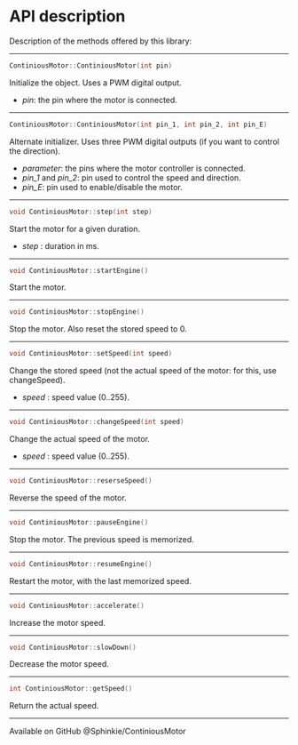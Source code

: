 # API description
Description of the methods offered by this library:  

-----------------  
```c++
ContiniousMotor::ContiniousMotor(int pin)
```
Initialize the object. Uses a PWM digital output.  
* *pin*: the pin where the motor is connected.  
-----------------  
```c++
ContiniousMotor::ContiniousMotor(int pin_1, int pin_2, int pin_E)
```
Alternate initializer. Uses three PWM digital outputs (if you want to control the direction).  
* *parameter*: the pins where the motor controller is connected.  
* *pin_1* and *pin_2*: pin used to control the speed and direction.  
* *pin_E*: pin used to enable/disable the motor.  
-----------------  
```c++
void ContiniousMotor::step(int step)
```
Start the motor for a given duration.  
* *step* : duration in ms.  
---
```c++
void ContiniousMotor::startEngine()
```
Start the motor.  

---
```c++
void ContiniousMotor::stopEngine()
```
Stop the motor. Also reset the stored speed to 0.

---
```c++
void ContiniousMotor::setSpeed(int speed)
```
Change the stored speed (not the actual speed of the motor: for this, use changeSpeed).  
* *speed* : speed value (0..255).  
---
```c++
void ContiniousMotor::changeSpeed(int speed)
```
Change the actual speed of the motor.  
* *speed* : speed value (0..255).  
---
```c++
void ContiniousMotor::reserseSpeed()
```
Reverse the speed of the motor.

---
```c++
void ContiniousMotor::pauseEngine()
```
Stop the motor. The previous speed is memorized.

---
```c++
void ContiniousMotor::resumeEngine()
```
Restart the motor, with the last memorized speed.

---
```c++
void ContiniousMotor::accelerate()
```
Increase the motor speed.

---
```c++
void ContiniousMotor::slowDown()
```
Decrease the motor speed.

---
```c++
int ContiniousMotor::getSpeed()
```
Return the actual speed.

---
Available on GitHub @Sphinkie/ContiniousMotor
